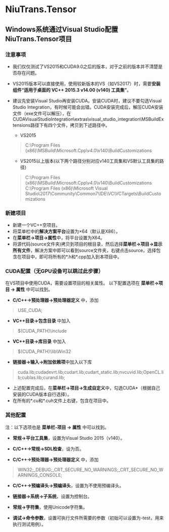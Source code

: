 # NiuTrans.Tensor

## Windows系统通过Visual Studio配置NiuTrans.Tensor项目

### 注意事项

* 我们仅仅测试了VS2015和CUDA9.0之后的版本，对于之前的版本并不清楚是否存在问题。
* VS2015版本可以直接使用，使用较新版本的VS（如VS2017）时，需要**安装组件“适用于桌面的 VC++ 2015.3 v14.00 (v140) 工具集”**。
* 建议先安装Visual Studio再安装CUDA。安装CUDA时，建议不要勾选Visual Studio Integration，有时候可能会出错。CUDA安装完成后，解压CUDA安装文件（exe文件可以解压），在CUDAVisualStudioIntegration\extras\visual_studio_integration\MSBuildExtensions路径下有四个文件，拷贝到下述路径中。

  * VS2015
  > C:\Program Files (x86)\MSBuild\Microsoft.Cpp\v4.0\v140\BuildCustomizations

  * VS2015以上版本(以下两个路径分别对应v140工具集和VS默认工具集的路径)
  > C:\Program Files (x86)\MSBuild\Microsoft.Cpp\v4.0\v140\BuildCustomizations
  > C:\Program Files (x86)\Microsoft Visual Studio\2017\Community\Common7\IDE\VC\VCTargets\BuildCustomizations

### 新建项目

* 新建一个VC++空项目。
* 将菜单栏中的**解决方案平台**设置为×64（默认是X86）。
* 在**菜单栏->项目->属性**中，将平台设置为X64。
* 将源代码(source文件夹)拷贝到项目的根目录，然后选择**菜单栏->项目->显示所有文件**，解决方案中即可以看到source文件夹，右键点击source，选择包含在项目中，即可将所有的*.h和*.cpp加入到本项目中。

### CUDA配置（无GPU设备可以跳过此步骤）

在VS项目中使用CUDA，需要设置项目的相关属性。
以下配置选项在 **菜单栏->项目 -> 属性** 中可以找到。

* **C/C++->预处理器->预处理器定义** 中，添加

> USE_CUDA;

* **VC++目录->包含目录** 中加入

> $(CUDA_PATH)\include

* **VC++目录->库目录** 中加入 

> $(CUDA_PATH)\lib\Win32

* **链接器->输入->附加依赖项**中加入以下库

> cuda.lib;cudadevrt.lib;cudart.lib;cudart_static.lib;nvcuvid.lib;OpenCL.lib;cublas.lib;curand.lib;

* 上述配置完成后，在**菜单栏->项目->生成自定义**中，勾选CUDA*（根据自己安装的CUDA版本自行选择）。
* 在所有的*.cu和*.cuh文件上右键，包含在项目中。

### 其他配置

注：以下选项也是 **菜单栏-项目 -> 属性** 中可以找到。

* **常规->平台工具集**，设置为Visual Studio 2015（v140）。

* **C/C++->常规->SDL检查**，设为否。

* **C/C++->预处理器->预处理器定义** 中，添加

> WIN32;_DEBUG;_CRT_SECURE_NO_WARNINGS;_CRT_SECURE_NO_WARNINGS_CONSOLE;

* **C/C++->预编译头->预编译头**，设置为不使用预编译头。

* **链接器->系统->子系统**，设置为控制台。

* **常规->字符集**，使用Unicode字符集。

* **调试->命令参数**，设置可执行文件所需要的参数（初始可以设置为-test，用来执行测试用例）。
